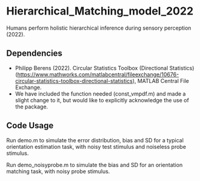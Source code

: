 # Hierarchical\_Matching\_model\_2022
Humans perform holistic hierarchical inference duringsensory perception (2022). 

## Dependencies
* Philipp Berens (2022). Circular Statistics Toolbox (Directional Statistics) (https://www.mathworks.com/matlabcentral/fileexchange/10676-circular-statistics-toolbox-directional-statistics), MATLAB Central File Exchange. 
* We have included the function needed (const_vmpdf.m) and made a slight change to it, but would like to explicitly acknowledge the use of the package.

## Code Usage
Run demo.m to simulate the error distribution, bias and SD for a typical orientation estimation task, with noisy test stimulus and noiseless probe stimulus. 

Run demo_noisyprobe.m to simulate the bias and SD for an orientation matching task, with noisy probe stimulus. 